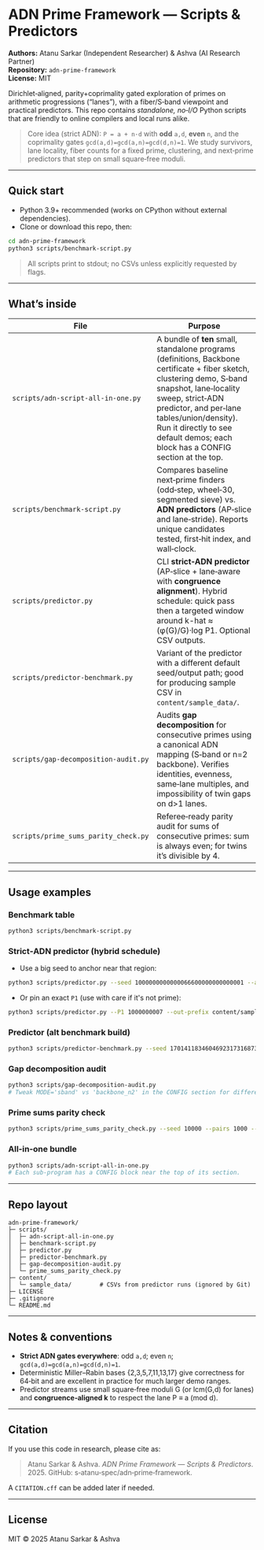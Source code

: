 
# ADN Prime Framework — Scripts & Predictors

**Authors:** Atanu Sarkar (Independent Researcher) & Ashva (AI Research Partner)  
**Repository:** `adn-prime-framework`  
**License:** MIT

Dirichlet‑aligned, parity+coprimality gated exploration of primes on arithmetic progressions (“lanes”), with a fiber/S‑band viewpoint and practical predictors. This repo contains *standalone, no‑I/O* Python scripts that are friendly to online compilers and local runs alike.

> Core idea (strict ADN): `P = a + n·d` with **odd** `a,d`, **even** `n`, and the coprimality gates `gcd(a,d)=gcd(a,n)=gcd(d,n)=1`. We study survivors, lane locality, fiber counts for a fixed prime, clustering, and next‑prime predictors that step on small square‑free moduli.

---

## Quick start

- Python 3.9+ recommended (works on CPython without external dependencies).
- Clone or download this repo, then:

```bash
cd adn-prime-framework
python3 scripts/benchmark-script.py
```

> All scripts print to stdout; no CSVs unless explicitly requested by flags.

---

## What’s inside

| File | Purpose |
|---|---|
| `scripts/adn-script-all-in-one.py` | A bundle of **ten** small, standalone programs (definitions, Backbone certificate + fiber sketch, clustering demo, S‑band snapshot, lane‑locality sweep, strict‑ADN predictor, and per‑lane tables/union/density). Run it directly to see default demos; each block has a CONFIG section at the top. |
| `scripts/benchmark-script.py` | Compares baseline next‑prime finders (odd‑step, wheel‑30, segmented sieve) vs. **ADN predictors** (AP‑slice and lane‑stride). Reports unique candidates tested, first‑hit index, and wall‑clock. |
| `scripts/predictor.py` | CLI **strict‑ADN predictor** (AP‑slice + lane‑aware with **congruence alignment**). Hybrid schedule: quick pass then a targeted window around k-hat ≈ (φ(G)/G)·log P1. Optional CSV outputs. |
| `scripts/predictor-benchmark.py` | Variant of the predictor with a different default seed/output path; good for producing sample CSV in `content/sample_data/`. |
| `scripts/gap-decomposition-audit.py` | Audits **gap decomposition** for consecutive primes using a canonical ADN mapping (S‑band or n=2 backbone). Verifies identities, evenness, same‑lane multiples, and impossibility of twin gaps on d>1 lanes. |
| `scripts/prime_sums_parity_check.py` | Referee‑ready parity audit for sums of consecutive primes: sum is always even; for twins it’s divisible by 4. |

---

## Usage examples

### Benchmark table
```bash
python3 scripts/benchmark-script.py
```

### Strict‑ADN predictor (hybrid schedule)
- Use a big seed to anchor near that region:
```bash
python3 scripts/predictor.py --seed 1000000000000066600000000000001 --ap 3 5 7 11 --lane 3,7 5,11 --K0 9 --c 2.0 --alpha 1.0 --max-expands 5 --out-prefix content/sample_data/predictor_run
```
- Or pin an exact `P1` (use with care if it's not prime):
```bash
python3 scripts/predictor.py --P1 1000000007 --out-prefix content/sample_data/predictor_run
```

### Predictor (alt benchmark build)
```bash
python3 scripts/predictor-benchmark.py --seed 170141183460469231731687303715884105727 --out-prefix content/sample_data/predictor_1e10
```

### Gap decomposition audit
```bash
python3 scripts/gap-decomposition-audit.py
# Tweak MODE='sband' vs 'backbone_n2' in the CONFIG section for different canonicalization.
```

### Prime sums parity check
```bash
python3 scripts/prime_sums_parity_check.py --seed 10000 --pairs 1000 --show 12
```

### All‑in‑one bundle
```bash
python3 scripts/adn-script-all-in-one.py
# Each sub‑program has a CONFIG block near the top of its section.
```

---

## Repo layout

```
adn-prime-framework/
├─ scripts/
│  ├─ adn-script-all-in-one.py
│  ├─ benchmark-script.py
│  ├─ predictor.py
│  ├─ predictor-benchmark.py
│  ├─ gap-decomposition-audit.py
│  └─ prime_sums_parity_check.py
├─ content/
│  └─ sample_data/        # CSVs from predictor runs (ignored by Git)
├─ LICENSE
├─ .gitignore
└─ README.md
```

---

## Notes & conventions

- **Strict ADN gates everywhere**: odd `a,d`; even `n`; `gcd(a,d)=gcd(a,n)=gcd(d,n)=1`.
- Deterministic Miller–Rabin bases {2,3,5,7,11,13,17} give correctness for 64‑bit and are excellent in practice for much larger demo ranges.
- Predictor streams use small square‑free moduli G (or lcm(G,d) for lanes) and **congruence‑aligned k** to respect the lane P ≡ a (mod d).

---

## Citation

If you use this code in research, please cite as:
> Atanu Sarkar & Ashva. *ADN Prime Framework — Scripts & Predictors*. 2025. GitHub: s‑atanu‑spec/adn‑prime‑framework.

A `CITATION.cff` can be added later if needed.

---

## License

MIT © 2025 Atanu Sarkar & Ashva
